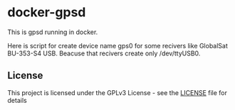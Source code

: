 # docker-gpsd
This is gpsd running in docker.

Here is script for create device name gps0 for some recivers like GlobalSat BU-353-S4 USB.
Beacuse that recivers create only /dev/ttyUSB0.

## License

This project is licensed under the GPLv3 License - see the [LICENSE](LICENSE) file for details
